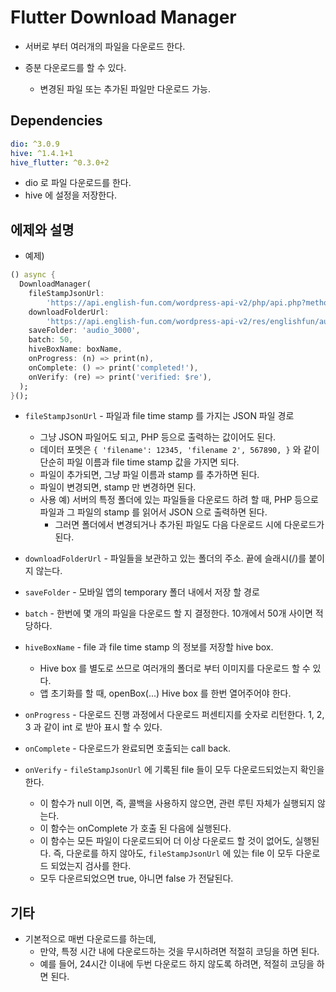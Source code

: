 # Flutter Download Manager

* 서버로 부터 여러개의 파일을 다운로드 한다.

* 증분 다운로드를 할 수 있다.
  * 변경된 파일 또는 추가된 파일만 다운로드 가능.


## Dependencies

``` yaml
dio: ^3.0.9
hive: ^1.4.1+1
hive_flutter: ^0.3.0+2
```

* dio 로 파일 다운로드를 한다.
* hive 에 설정을 저장한다.

## 에제와 설명


* 예제)

``` dart
() async {
  DownloadManager(
    fileStampJsonUrl:
        'https://api.english-fun.com/wordpress-api-v2/php/api.php?method=englishfun.audio_file_stamp&v=2',
    downloadFolderUrl:
        'https://api.english-fun.com/wordpress-api-v2/res/englishfun/audio_3000',
    saveFolder: 'audio_3000',
    batch: 50,
    hiveBoxName: boxName,
    onProgress: (n) => print(n),
    onComplete: () => print('completed!'),
    onVerify: (re) => print('verified: $re'),
  );
}();
```

* `fileStampJsonUrl` - 파일과 file time stamp 를 가지는 JSON 파일 경로
  * 그냥 JSON 파일어도 되고, PHP 등으로 출력하는 값이어도 된다.
  * 데이터 포멧은 `{ 'filename': 12345, 'filename 2', 567890, }` 와 같이 단순히 파일 이름과 file time stamp 값을 가지면 되다.
  * 파일이 추가되면, 그냥 파일 이름과 stamp 를 추가하면 된다.
  * 파일이 변경되면, stamp 만 변경하면 된다.
  * 사용 예) 서버의 특정 폴더에 있는 파일들을 다운로드 하려 할 때, PHP 등으로 파일과 그 파일의 stamp 를 읽어서 JSON 으로 출력하면 된다.
    * 그러면 폴더에서 변경되거나 추가된 파일도 다음 다운로드 시에 다운로드가 된다.

* `downloadFolderUrl` - 파일들을 보관하고 있는 폴더의 주소. 끝에 슬래시(/)를 붙이지 않는다.
* `saveFolder` - 모바일 앱의 temporary 폴더 내에서 저장 할 경로
* `batch` - 한번에 몇 개의 파일을 다운로드 할 지 결정한다. 10개에서 50개 사이면 적당하다.
* `hiveBoxName` - file 과 file time stamp 의 정보를 저장할 hive box.
  * Hive box 를 별도로 쓰므로 여러개의 폴더로 부터 이미지를 다운로드 할 수 있다.
  * 앱 초기화를 할 때, openBox(...) Hive box 를 한번 열어주어야 한다.

* `onProgress` - 다운로드 진행 과정에서 다운로드 퍼센티지를 숫자로 리턴한다. 1, 2, 3 과 같이 int 로 받아 표시 할 수 있다.
* `onComplete` - 다운로드가 완료되면 호출되는 call back.
* `onVerify` - `fileStampJsonUrl` 에 기록된 file 들이 모두 다운로드되었는지 확인을 한다.
  * 이 함수가 null 이면, 즉, 콜백을 사용하지 않으면, 관련 루틴 자체가 실행되지 않는다.
  * 이 함수는 onComplete 가 호출 된 다음에 실행된다.
  * 이 함수는 모든 파일이 다운로드되어 더 이상 다운로드 할 것이 없어도, 실행된다. 즉, 다운로를 하지 않아도, `fileStampJsonUrl` 에 있는 file 이 모두 다운로드 되었는지 검사를 한다.
  * 모두 다운르되었으면 true, 아니면 false 가 전달된다.

## 기타

* 기본적으로 매번 다운로드를 하는데,
  * 만약, 특정 시간 내에 다운로드하는 것을 무시하려면 적절히 코딩을 하면 된다.
  * 예를 들어, 24시간 이내에 두번 다운로드 하지 않도록 하려면, 적절히 코딩을 하면 된다.
